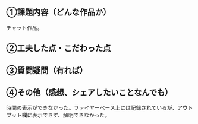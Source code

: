 ## ➀課題内容（どんな作品か）
チャット作品。



## ➁工夫した点・こだわった点



## ➂質問疑問（有れば）


## ➃その他（感想、シェアしたいことなんでも）
時間の表示ができなかった。ファイヤーベース上には記録されているが、アウトプット欄に表示できず、解明できなかった。



